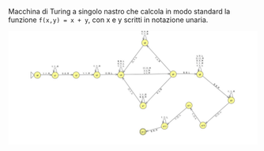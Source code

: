 Macchina di Turing a singolo nastro che calcola in modo standard la funzione `f(x,y) = x + y`, con x e y scritti in notazione unaria.

![somma_unaria](../../../img/somma_unaria.jpg)

